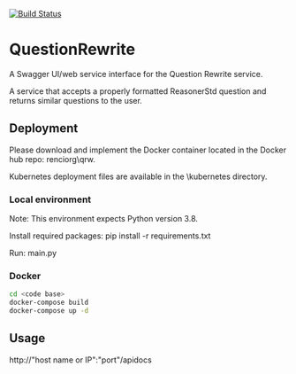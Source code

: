 [![Build Status](https://travis-ci.com/TranslatorIIPrototypes/QuestionRewrite.svg?branch=master)](https://travis-ci.com/TranslatorIIPrototypes/QuestionRewrite)

# QuestionRewrite

A Swagger UI/web service interface for the Question Rewrite service.

A service that accepts a properly formatted ReasonerStd question and returns similar questions to the user.

## Deployment

Please download and implement the Docker container located in the Docker hub repo: renciorg\qrw. 

Kubernetes deployment files are available in the \kubernetes directory.

### Local environment

Note: This environment expects Python version 3.8.

Install required packages: pip install -r requirements.txt

Run: main.py

### Docker

```bash
cd <code base>
docker-compose build
docker-compose up -d
```
## Usage

http://"host name or IP":"port"/apidocs
